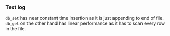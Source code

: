 ### Text log
`db_set` has near constant time insertion as it is just appending to end of file.
`db_get` on the other hand has linear performance as it has to scan every row in the file.
